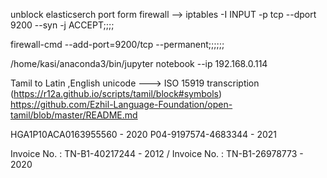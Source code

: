 unblock elasticserch port form firewall --> iptables -I INPUT -p tcp --dport 9200 --syn -j ACCEPT;;;;

firewall-cmd --add-port=9200/tcp --permanent;;;;;;


/home/kasi/anaconda3/bin/jupyter notebook --ip 192.168.0.114

Tamil to Latin ,English unicode ---> ISO 15919 transcription (https://r12a.github.io/scripts/tamil/block#symbols)
https://github.com/Ezhil-Language-Foundation/open-tamil/blob/master/README.md

 HGA1P10ACA0163955560 - 2020
 P04-9197574-4683344 - 2021
 
 
 
Invoice No. : TN-B1-40217244  - 2012
/
Invoice No. : TN-B1-26978773 - 2020
